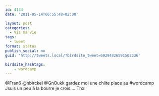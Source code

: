 ```yaml
---
id: 4134
date: '2011-05-14T06:55:48+02:00'

layout: post
categories:
  - Vis ma vie
tags:
  - tweet
format: status
publish_social: no
guid: 'http://tweets.local/?birdsite_tweet=69294826591502336'

birdsite_hashtags:
    - wordcamp
---
```


@Fran6 @nbirckel @GnOukk gardez moi une chiite place au #wordcamp Jsuis un peu à la bourre je crois…. Thx!